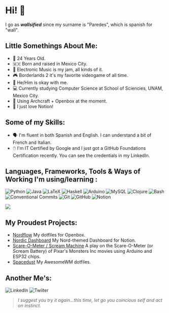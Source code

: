 # Hi! 🧱
I go as **_wallsified_** since my surname is "Paredes", which is spanish for "wall". 

 ## Little Somethings About Me:  
- 📆 24 Years Old.
- 🇲🇽 Born and raised in Mexico City.
- 🎵 Electronic Music is my jam, all kinds of it.  
- 🎮 Borderlands 2 it's my favorite videogame of all time. 
- 👦 He/Him is okay with me.
- 💻 Currently studying Computer Science at School of Sciencies, UNAM, Mexico City.
- 🐧 Using Archcraft + Openbox at the moment.
- 📓 I just love Notion!

## Some of my Skills:
- 🗣️ I'm fluent in both Spanish and English. I can understand a bit of French and Italian.
- 🖱️ I'm IT Certified by Google and I just got a GitHub Foundations Certification recently. You can see the credentials in my LinkedIn.

## Languages, Frameworks, Tools & Ways of Working I'm using/learning : 
![Python](https://img.shields.io/badge/python-python?style=for-the-badge&logo=Python&logoColor=white&color=1D3C6E)
![Java](https://img.shields.io/badge/java-java?style=for-the-badge&logo=Java&logoColor=white&color=F89820)
![LaTeX](https://img.shields.io/badge/latex-latex?style=for-the-badge&logo=LaTeX&logoColor=white&color=0F548B)
![Haskell](https://img.shields.io/badge/haskell-haskell?style=for-the-badge&logo=Haskell&logoColor=white&color=800080)
![Arduino](https://img.shields.io/badge/arduino-arduino?style=for-the-badge&logo=Arduino&logoColor=white&color=3186A0)
![MySQL](https://img.shields.io/badge/mysql-mysql?style=for-the-badge&logo=mySQL&logoColor=white&color=00758F)
![Clojure](https://img.shields.io/badge/clojure-clojure?style=for-the-badge&logo=Clojure&logoColor=white&color=12284E)
![Bash](https://img.shields.io/badge/Bash-bash?style=for-the-badge&logo=GNU%20Bash&logoColor=white&color=434C5E)
![Conventional Commits](https://img.shields.io/badge/Conventional%20Commits-1.0.0-%23FE5196?style=for-the-badge&logo=conventionalcommits&logoColor=white)
![Git](https://img.shields.io/badge/git-git?style=for-the-badge&logo=Git&logoColor=white&color=F1502F)
![GitHub](https://img.shields.io/badge/github-github?style=for-the-badge&logo=GitHub&logoColor=white&color=black)
![Notion](https://img.shields.io/badge/notion-notion?style=for-the-badge&logo=Notion&logoColor=white&color=black)


<img src="https://github-readme-stats.vercel.app/api?username=wallsified&show_icons=true&locale=en&theme=nord&rank_icon=github" />


<!-- <img src="https://github-readme-stats.vercel.app/api/top-langs/?username=wallsified&theme=nord&show_icons=true&hide_border=true&layout=compact" alt="wallsified's GitHub Stats" />
<img src="https://github-readme-streak-stats.herokuapp.com/?user=wallsified&theme=nord&hide_border=true" alt="wallsified's GitHub Stats" />
-->

## My Proudest Projects: 
- [Nordflow](https://github.com/wallsified/nordflow) My dotfiles for Openbox.
- [Nordic Dashboard](https://wallsified.notion.site/wallsified/Nordic-Dashboard-31653a95676c43b7830ee2973b27ab38) My Nord-themed Dashboard for Notion.
- [Scare-O-Meter / Scream Machine](https://github.com/Wallsified/ScreamMachine) A play on the Scare-O-Meter (or Scream Battery) of Pixar's Monsters Inc movies using Arduino and ESP32 chips.
- [Spacedust](https://github.com/Wallsified/Spacedust.git) My AwesomeWM dotfiles.
  
  
## Another Me's:
![LinkedIn](https://img.shields.io/badge/Daniel_Paredes-%230f548b?style=for-the-badge&logo=LinkedIn&logoColor=white&label=Linkedin&link=www.linkedin.com%2Fin%2Fdaniel-paredes-wallsified)
![Twiiter](https://img.shields.io/badge/wallsified-%230f548b?style=for-the-badge&logo=Twitter&logoColor=white&label=Twitter&link=https%3A%2F%2Ftwitter.com%2Fwallsified)

> *I suggest you try it again...this time, let go you coincious self and act on instinct.*
